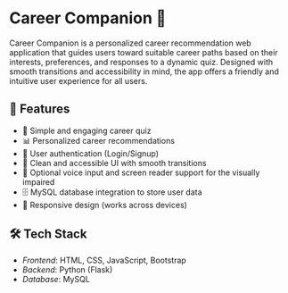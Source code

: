 # Career Companion 🎯

Career Companion is a personalized career recommendation web application that guides users toward suitable career paths based on their interests, preferences, and responses to a dynamic quiz. Designed with smooth transitions and accessibility in mind, the app offers a friendly and intuitive user experience for all users.

## 🚀 Features

- 🧠 Simple and engaging career quiz
- 📊 Personalized career recommendations
- 🔐 User authentication (Login/Signup)
- 🎨 Clean and accessible UI with smooth transitions
- 🎤 Optional voice input and screen reader support for the visually impaired
- 🗄 MySQL database integration to store user data
- 🔁 Responsive design (works across devices)


## 🛠 Tech Stack

- *Frontend*: HTML, CSS, JavaScript, Bootstrap
- *Backend*: Python (Flask)
- *Database*: MySQL

